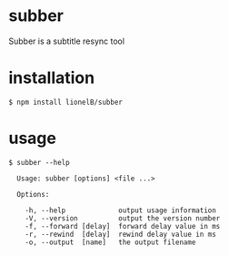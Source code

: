 subber
======

Subber is a subtitle resync tool

# installation

```
$ npm install lionelB/subber
```

# usage

```
$ subber --help

  Usage: subber [options] <file ...>

  Options:

    -h, --help             output usage information
    -V, --version          output the version number
    -f, --forward [delay]  forward delay value in ms
    -r, --rewind  [delay]  rewind delay value in ms
    -o, --output  [name]   the output filename

```